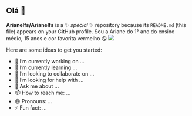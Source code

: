## Olá 👋


**Arianelfs/Arianelfs** is a ✨ _special_ ✨ repository because its `README.md` (this file) appears on your GitHub profile.
Sou a Ariane do 1° ano do ensino médio, 15 anos e cor favorita vermelho 😘
![](https://media1.tenor.com/m/RN7QuRQ5sX0AAAAd/super-idol-car.gif)

Here are some ideas to get you started:

- 🔭 I’m currently working on ...
- 🌱 I’m currently learning ...
- 👯 I’m looking to collaborate on ...
- 🤔 I’m looking for help with ...
- 💬 Ask me about ...
- 📫 How to reach me: ...
- 😄 Pronouns: ...
- ⚡ Fun fact: ...

